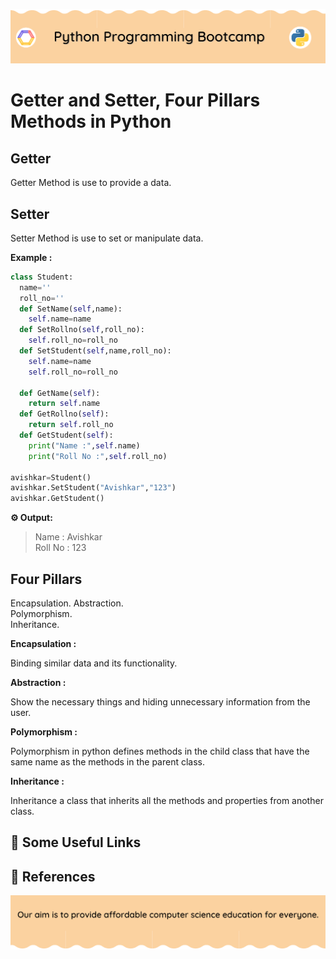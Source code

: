 <!-- HEADER -->
<p align="center">
  <img  src="./../assets/header.png?" />
</p>

# Getter and Setter, Four Pillars Methods in Python

## Getter

Getter Method is use to provide a data.

## Setter 

Setter Method is use to set or manipulate data.


**Example :**
```python
class Student:
  name=''
  roll_no=''
  def SetName(self,name):
    self.name=name
  def SetRollno(self,roll_no):
    self.roll_no=roll_no
  def SetStudent(self,name,roll_no):
    self.name=name
    self.roll_no=roll_no
  
  def GetName(self):
    return self.name
  def GetRollno(self):
    return self.roll_no
  def GetStudent(self):
    print("Name :",self.name)
    print("Roll No :",self.roll_no)
  
avishkar=Student()
avishkar.SetStudent("Avishkar","123")
avishkar.GetStudent()
```

**⚙️ Output:**
>Name : Avishkar   
Roll No : 123

## Four Pillars

Encapsulation. 
Abstraction.        
Polymorphism.    
Inheritance.

**Encapsulation :**
 
 Binding similar data and its functionality.

**Abstraction :**

 Show the necessary things and hiding unnecessary information from the user.

 **Polymorphism :**

 Polymorphism in python defines methods in the child class that have the same name as the methods in the parent class.

 **Inheritance :**

 Inheritance  a class that inherits all the methods and properties from another class.
## 🔗 Some Useful Links

## 📖 References

<!-- FOOTER -->
<p align="center">
  <img  src="./../assets/footer.png" />
</p>  